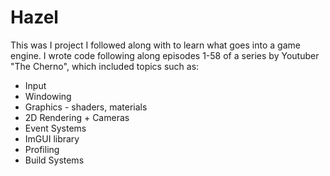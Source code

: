 # Hazel
This was I project I followed along with to learn what goes into a game engine. 
I wrote code following along episodes 1-58 of a series by Youtuber "The Cherno", which included topics such as:
* Input
* Windowing
* Graphics - shaders, materials
* 2D Rendering + Cameras
* Event Systems
* ImGUI library
* Profiling
* Build Systems
